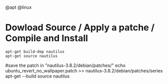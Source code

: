 @apt
@linux

# Dowload Source / Apply a patche / Compile and Install
    apt-get build-dep nautilus
    apt-get source nautilus
#save the patch in "nautilus-3.8.2/debian/patches/"
    echo ubuntu_revert_no_wallpaper.patch  >> nautilus-3.8.2/debian/patches/series
    apt-get --build source nautilus

